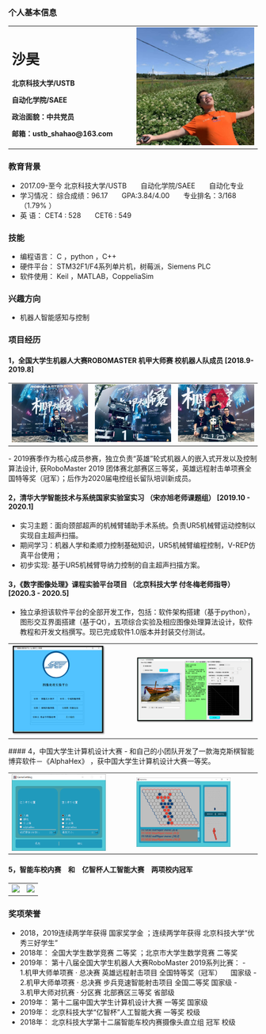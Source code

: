 ### 个人基本信息
<table border="0">
  <tr>
    <td width="50%">
      <h1>沙昊</h1>
      <p><b>北京科技大学/USTB </b></p>
      <p><b>自动化学院/SAEE</b></p>
      <p><b>政治面貌：中共党员</b></p>
      <p><b>邮箱：ustb_shahao@163.com</b></p>
    </td>
    <td width="60%">
      <img src="/生活照.jpg" width="300%">     
    </td>
  </tr>
</table>

### 教育背景
- 2017.09-至今   北京科技大学/USTB　　自动化学院/SAEE　　自动化专业
- 学习情况：      综合成绩：96.17　　GPA:3.84/4.00　　专业排名：3/168（1.79% ）
- 英    语：      CET4 : 528　　CET6 : 549
### 技能
- 编程语言：   C ，python ，C++ 
- 硬件平台：   STM32F1/F4系列单片机，树莓派，Siemens PLC
- 软件使用：   Keil ，MATLAB，CoppeliaSim 

### 兴趣方向
- 机器人智能感知与控制

###  项目经历
#### 1，全国大学生机器人大赛ROBOMASTER 机甲大师赛      校机器人队成员       [2018.9-2019.8]
 <table border="0">
  <tr>
    <td width="33%">
      <img src="/RM1.jpg" width="350%">     
    </td>
        <td width="33%">
      <img src="/RM2.jpg" width="350%">     
    </td>
        <td width="33%">
      <img src="/RM3.jpg" width="350%">     
    </td>
  </tr>
</table>
- 2019赛季作为核心成员参赛，独立负责“英雄”轮式机器人的嵌入式开发以及控制算法设计, 获RoboMaster 2019 团体赛北部赛区三等奖，英雄远程射击单项赛全国特等奖（冠军）；后作为2020届电控组长留队培训新成员。 
 
#### 2，清华大学智能技术与系统国家实验室实习 （宋亦旭老师课题组）               [2019.10 - 2020.1]
- 实习主题：面向颈部超声的机械臂辅助手术系统。负责UR5机械臂运动控制以实现自主超声扫描。
- 期间学习：机器人学和柔顺力控制基础知识，UR5机械臂编程控制，V-REP仿真平台使用；
- 初步实现: 基于UR5机械臂导纳力控制的自主超声扫描方案。  


#### 3，《数字图像处理》课程实验平台项目   （北京科技大学 付冬梅老师指导）      [2020.3 - 2020.5]
- 独立承担该软件平台的全部开发工作，包括：软件架构搭建（基于python），图形交互界面搭建（基于Qt），五项综合实验及相应图像处理算法设计，软件教程和开发文档撰写。现已完成软件1.0版本并封装交付测试。
<table border="0">
  <tr>
    <td width="50%">
      <img src="/image1.png" width="80%">     
    </td>
        <td width="50%">
      <img src="/image2.png" width="100%">     
    </td>

  </tr>
</table>
#### 4，中国大学生计算机设计大赛 
- 和自己的小团队开发了一款海克斯棋智能博弈软件－《AlphaHex》 ，获中国大学生计算机设计大赛一等奖。
<table border="0">
  <tr>
    <td width="50%">
      <img src="/alphahex2.png" width="80%">     
    </td>
        <td width="50%">
      <img src="/alphahex3.png" width="80%">     
    </td>

  </tr>
</table>

#### 5，智能车校内赛　和　亿智杯人工智能大赛　两项校内冠军
<table border="0">
  <tr>
    <td width="50%">
      <img src="/YIZHI_２.jpg" width="50%">     
    </td>
        <td width="50%">
      <img src="/ｓｍｃａｒ．ｐｎｇ" width="100%">     
    </td>

  </tr>
</table>



### 奖项荣誉
- 2018，2019连续两学年获得 国家奖学金    ；连续两学年获得 北京科技大学“优秀三好学生” 
- 2018年： 全国大学生数学竞赛  二等奖    ；北京市大学生数学竞赛   二等奖  
- 2019年： 第十八届全国大学生机器人大赛RoboMaster 2019系列比赛：
-　　　1.机甲大师单项赛 · 总决赛 英雄远程射击项目        全国特等奖（冠军） 　国家级
-　　　2.机甲大师单项赛 · 总决赛 步兵竞速智能射击项目	         全国二等奖   国家级
-　　　3.机甲大师对抗赛 · 分区赛                           北部赛区三等奖   省部级
- 2019年： 第十二届中国大学生计算机设计大赛              一等奖   国家级
- 2019年： 北京科技大学“亿智杯”人工智能大赛              一等奖   校级
- 2018年： 北京科技大学第十二届智能车校内赛摄像头直立组    冠军   校级



